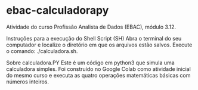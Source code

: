 # ebac-calculadorapy
Atividade do curso Profissão Analista de Dados (EBAC), módulo 3.12.

Instruções para a execução do Shell Script (SH)
Abra o terminal do seu computador e localize o diretório em que os arquivos estão salvos.
Execute o comando: ./calculadora.sh.

Sobre calculadora.PY
Este é um código em python3 que simula uma calculadora simples. Foi construído no Google Colab como atividade inicial do mesmo curso e executa as quatro operações matemáticas básicas com números inteiros.
